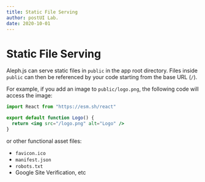 ```yaml
---
title: Static File Serving
author: postUI Lab.
date: 2020-10-01
---
```


# Static File Serving

Aleph.js can serve static files in `public` in the app root directory. Files inside `public` can then be referenced by your code starting from the base URL (`/`).

For example, if you add an image to `public/logo.png`, the following code will access the image:

```jsx
import React from "https://esm.sh/react"

export default function Logo() {
  return <img src="/logo.png" alt="Logo" />
}
```

or other functional asset files:

- `favicon.ico`
- `manifest.json`
- `robots.txt`
- Google Site Verification, etc
